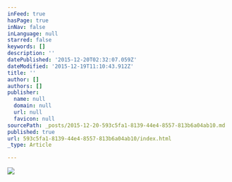 ```yaml
---
inFeed: true
hasPage: true
inNav: false
inLanguage: null
starred: false
keywords: []
description: ''
datePublished: '2015-12-20T02:32:07.059Z'
dateModified: '2015-12-19T11:10:43.912Z'
title: ''
author: []
authors: []
publisher:
  name: null
  domain: null
  url: null
  favicon: null
sourcePath: _posts/2015-12-20-593c5fa1-8139-44e4-8557-813b6a04ab10.md
published: true
url: 593c5fa1-8139-44e4-8557-813b6a04ab10/index.html
_type: Article

---
```

![](https://the-grid-user-content.s3-us-west-2.amazonaws.com/5a1b62b9-baf0-457c-b44d-3a66718337b5.jpg)